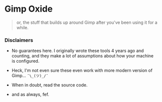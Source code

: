 # Gimp Oxide
> or, the stuff that builds up around Gimp after you've been using it for a while.

### Disclaimers

- No guarantees here. I originally wrote these tools 4 years ago and counting, and they make a lot of assumptions about how your machine is configured.

- Heck, I'm not even sure these even work with more modern version of Gimp... `¯\_(ツ)_/¯`

- When in doubt, read the source code.

- and as always, fef.